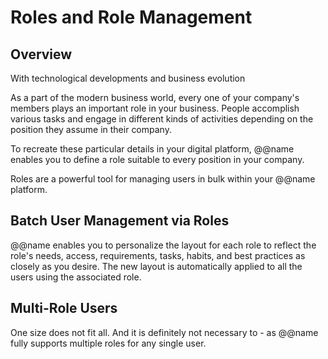 # Roles and Role Management

## Overview

With technological developments and business evolution



As a part of the modern business world, every one of your company's members plays an important role in your business. 
People accomplish various tasks and engage in different kinds of activities depending on the position they assume in their company.  

To recreate these particular details in your digital platform, @@name enables you to define a role suitable to every position in your company.  

Roles are a powerful tool for managing users in bulk within your @@name platform.  

## Batch User Management via Roles

@@name enables you to personalize the layout for each role to reflect the role's needs, access, requirements, tasks, habits, and best practices as closely as you desire. 
The new layout is automatically applied to all the users using the associated role.  

## Multi-Role Users

One size does not fit all. 
And it is definitely not necessary to - as @@name fully supports multiple roles for any single user.  

